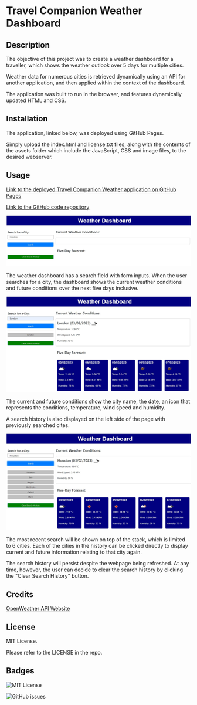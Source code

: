 # Travel Companion Weather Dashboard

## Description

The objective of this project was to create a weather dashboard for a traveller, which shows the weather outlook over 5 days for multiple cities.

Weather data for numerous cities is retrieved dynamically using an API for another application, and then applied within the context of the dashboard.

The application was built to run in the browser, and features dynamically updated HTML and CSS. 

## Installation

The application, linked below, was deployed using GitHub Pages. 

Simply upload the index.html and license.txt files, along with the contents of the assets folder which include the JavaScript, CSS and image files, to the desired webserver.

## Usage

[Link to the deployed Travel Companion Weather application on GitHub Pages](https://ccmong.github.io/travel-companion-weather-app/)

[Link to the GitHub code repository](https://github.com/CcMong/travel-companion-weather-app)

![Screenshot of the Weather Dashboard](./assets/images/clear-history2.JPG "Weather Dashboard application")

The weather dashboard has a search field with form inputs. When the user searches for a city, the dashboard shows the current weather conditions and future conditions over the next five days inclusive.

![First User Search](./assets/images/weather-app-1st-search.JPG "First User Search")

The current and future conditions show the city name, the date, an icon that represents the conditions, temperature, wind speed and humidity.

A search history is also displayed on the left side of the page with previously searched cites. 

![User Search, showing search history](./assets/images/6-city-history.JPG "User Search with max search history")

The most recent search will be shown on top of the stack, which is limited to 6 cities. Each of the cities in the history can be clicked directly to display current and future information relating to that city again.

The search history will persist despite the webpage being refreshed. At any time, however, the user can decide to clear the search history by clicking the "Clear Search History" button. 

## Credits

[OpenWeather API Website](https://openweathermap.org/api)

## License

MIT License.

Please refer to the LICENSE in the repo.

## Badges

![MIT License](https://img.shields.io/github/license/CcMong/travel-companion-weather-app)

![GitHub issues](https://img.shields.io/github/issues-raw/CcMong/travel-companion-weather-app)

